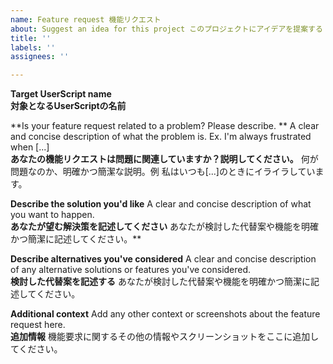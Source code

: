 ```yaml
---
name: Feature request 機能リクエスト
about: Suggest an idea for this project このプロジェクトにアイデアを提案する
title: ''
labels: ''
assignees: ''

---
```


**Target UserScript name**\
**対象となるUserScriptの名前**


**Is your feature request related to a problem? Please describe. ** A clear and concise description of what the problem is. Ex. I'm always frustrated when [...]\
**あなたの機能リクエストは問題に関連していますか？説明してください。** 何が問題なのか、明確かつ簡潔な説明。例 私はいつも[...]のときにイライラしています。


**Describe the solution you'd like** A clear and concise description of what you want to happen.\
**あなたが望む解決策を記述してください** あなたが検討した代替案や機能を明確かつ簡潔に記述してください。**


**Describe alternatives you've considered** A clear and concise description of any alternative solutions or features you've considered.\
**検討した代替案を記述する** あなたが検討した代替案や機能を明確かつ簡潔に記述してください。


**Additional context** Add any other context or screenshots about the feature request here.\
**追加情報** 機能要求に関するその他の情報やスクリーンショットをここに追加してください。
